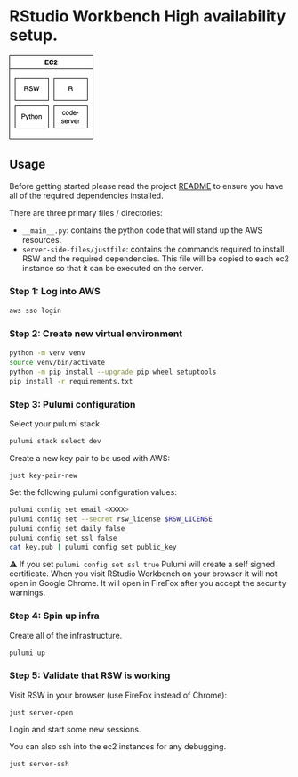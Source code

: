 # RStudio Workbench High availability setup.

![](infra.drawio.png)

## Usage

Before getting started please read the project [README](../../README.md) to ensure you have all of the required dependencies installed.

There are three primary files / directories:

- `__main__.py`: contains the python code that will stand up the AWS resources.
- `server-side-files/justfile`: contains the commands required to install RSW and the required dependencies. This file will be copied to each ec2 instance so that it can be executed on the server.

### Step 1: Log into AWS

```bash
aws sso login
```

### Step 2: Create new virtual environment

```bash
python -m venv venv
source venv/bin/activate
python -m pip install --upgrade pip wheel setuptools
pip install -r requirements.txt
```

### Step 3: Pulumi configuration

Select your pulumi stack.

```bash
pulumi stack select dev
```

Create a new key pair to be used with AWS:

```
just key-pair-new
```

Set the following pulumi configuration values:

```bash
pulumi config set email <XXXX>
pulumi config set --secret rsw_license $RSW_LICENSE
pulumi config set daily false
pulumi config set ssl false
cat key.pub | pulumi config set public_key
```

⚠️ If you set `pulumi config set ssl true` Pulumi will create a self signed certificate. When you visit RStudio Workbench on your browser it will not open in Google Chrome. It will open in FireFox after you accept the security warnings.

### Step 4: Spin up infra

Create all of the infrastructure.

```bash
pulumi up
```

### Step 5: Validate that RSW is working

Visit RSW in your browser (use FireFox instead of Chrome):

```
just server-open
```

Login and start some new sessions.

You can also ssh into the ec2 instances for any debugging.

```bash
just server-ssh
```